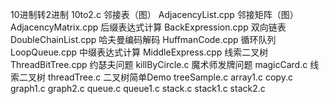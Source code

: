 10进制转2进制	10to2.c
邻接表（图）	AdjacencyList.cpp
邻接矩阵（图）	AdjacencyMatrix.cpp
后缀表达式计算		BackExpression.cpp
双向链表	DoubleChainList.cpp
哈夫曼编码解码	HuffmanCode.cpp
循环队列	LoopQueue.cpp
中缀表达式计算	MiddleExpress.cpp
线索二叉树	ThreadBitTree.cpp
约瑟夫问题	killByCircle.c
魔术师发牌问题	magicCard.c
线索二叉树	threadTree.c
二叉树简单Demo	treeSample.c
array1.c
copy.c
graph1.c
graph2.c
queue.c
queue1.c
stack.c
stack1.c
stack2.c